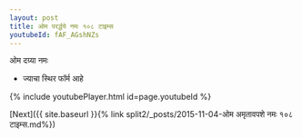 ```yaml
---
layout: post
title: ओम परर्द्धये नमः १०८ टाइम्स
youtubeId: fAF_AGshNZs
---
```

 
 
 ओम दग्र्या नमः  
 
 -  ज्याचा स्थिर फॉर्म आहे 
 
  
 
  
 
 
 
 
 
 


{% include youtubePlayer.html id=page.youtubeId %}
 
[Next]({{ site.baseurl }}{% link  split2/_posts/2015-11-04-ओम अमृतावपशे नमः १०८ टाइम्स.md%})
 
